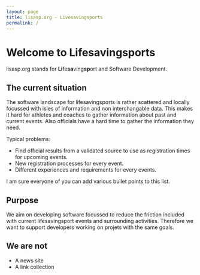 ```yaml
---
layout: page
title: lisasp.org - Livesavingsports
permalink: /
---
```


# Welcome to Lifesavingsports

lisasp.org stands for **Li**fe**sa**ving**sp**ort and Software Development.

## The current situation

The software landscape for lifesavingsports is rather scattered and locally focussed with isles of information and non interchangable data. This makes it hard for athletes and coaches to gather information about past and current events. Also officials have a hard time to gather the information they need.

Typical problems:

- Find official results from a validated source to use as registration times for upcoming events.
- New registration processes for every event.
- Different experiences and requirements for every events.

I am sure everyone of you can add various bullet points to this list.

## Purpose

We aim on developing software focussed to reduce the friction included with current lifesavingsport events and surrounding activities. Therefore we want to support developers working on projets with the same goals.

## We are not

- A news site
- A link collection